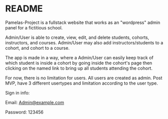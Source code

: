 # README

Pamelas-Project is a fullstack website that works as an "wordpress" admin panel for a fictitious school.

Admin/User is able to create, view, edit, and delete students, cohorts, instructors, and courses.
Admin/User may also add instructors/students to a cohort, and cohort to a course.

The app is made in a way, where a Admin/User can easily keep track of which student is inside a cohort by going inside the cohort's page then clicking on the named link to bring up all students attending the cohort.


For now, there is no limitation for users. All users are created as admin.
Post MVP, have 3 different usertypes and limitation according to the user type.

Sign in info:

Email: Admin@example.com

Password: 123456

